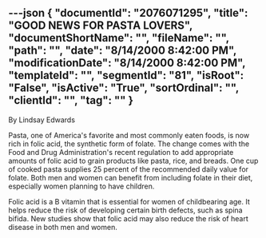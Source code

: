 ---json
{
  "documentId": "2076071295",
  "title": "GOOD NEWS FOR PASTA LOVERS",
  "documentShortName": "",
  "fileName": "",
  "path": "",
  "date": "8/14/2000 8:42:00 PM",
  "modificationDate": "8/14/2000 8:42:00 PM",
  "templateId": "",
  "segmentId": "81",
  "isRoot": "False",
  "isActive": "True",
  "sortOrdinal": "",
  "clientId": "",
  "tag": ""
}
---

By Lindsay Edwards 
 
Pasta, one of America's favorite and most commonly eaten foods, is now rich in folic acid, the synthetic form of folate. The change comes with the Food and Drug Administration's recent regulation to add appropriate amounts of folic acid to grain products like pasta, rice, and breads. One cup of cooked pasta supplies 25 percent of the recommended daily value for folate. Both men and women can benefit from including folate in their diet, especially women planning to have children. 

Folic acid is a B vitamin that is essential for women of childbearing age. It helps reduce the risk of developing certain birth defects, such as spina bifida. New studies show that folic acid may also reduce the risk of heart disease in both men and women.
